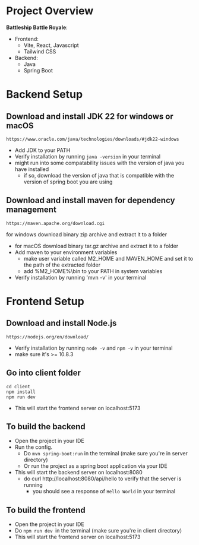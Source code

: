 
# Project Overview

**Battleship Battle Royale**:
- Frontend:
  - Vite, React, Javascript
  - Tailwind CSS
- Backend:
  - Java
  - Spring Boot

# Backend Setup

## Download and install JDK 22 for windows or macOS
    https://www.oracle.com/java/technologies/downloads/#jdk22-windows
- Add JDK to your PATH
- Verify installation by running `java -version` in your terminal
- might run into some compatability issues with the version of java you have installed
  - if so, download the version of java that is compatible with the version of spring boot you are using

## Download and install maven for dependency management
    https://maven.apache.org/download.cgi
for windows download binary zip archive and extract it to a folder
- for macOS download binary tar.gz archive and extract it to a folder
- Add maven to your environment variables
    - make user variable called M2_HOME and MAVEN_HOME and set it to the path of the extracted folder
    - add %M2_HOME%\bin to your PATH in system variables
- Verify installation by running 'mvn -v' in your terminal


# Frontend Setup


## Download and install Node.js
    https://nodejs.org/en/download/

- Verify installation by running `node -v` and `npm -v` in your terminal
- make sure it's >= 10.8.3

## Go into client folder
    cd client
    npm install
    npm run dev
    
- This will start the frontend server on localhost:5173

    
## To build the backend
  - Open the project in your IDE
  - Run the config.
    - Do `mvn spring-boot:run` in the terminal (make sure you're in server directory)
    - Or run the project as a spring boot application via your IDE
  - This will start the backend server on localhost:8080
    - do curl http://localhost:8080/api/hello to verify that the server is running
      - you should see a response of `Hello World` in your terminal

## To build the frontend
  - Open the project in your IDE
  - Do `npm run dev `in the terminal (make sure you're in client directory)
  - This will start the frontend server on localhost:5173


    
    